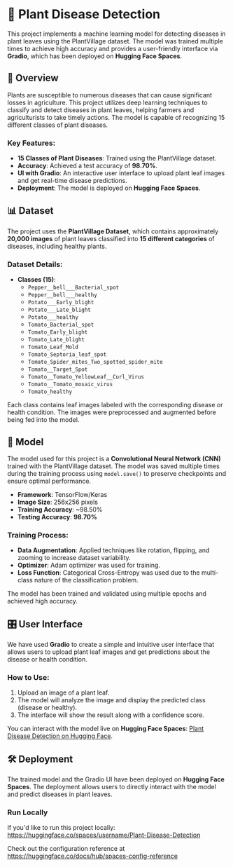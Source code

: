 # 🌿 Plant Disease Detection

This project implements a machine learning model for detecting diseases in plant leaves using the PlantVillage dataset. The model was trained multiple times to achieve high accuracy and provides a user-friendly interface via **Gradio**, which has been deployed on **Hugging Face Spaces**.

## 🚀 Overview

Plants are susceptible to numerous diseases that can cause significant losses in agriculture. This project utilizes deep learning techniques to classify and detect diseases in plant leaves, helping farmers and agriculturists to take timely actions. The model is capable of recognizing 15 different classes of plant diseases.

### Key Features:
- **15 Classes of Plant Diseases**: Trained using the PlantVillage dataset.
- **Accuracy**: Achieved a test accuracy of **98.70%**.
- **UI with Gradio**: An interactive user interface to upload plant leaf images and get real-time disease predictions.
- **Deployment**: The model is deployed on **Hugging Face Spaces**.

## 📊 Dataset

The project uses the **PlantVillage Dataset**, which contains approximately **20,000 images** of plant leaves classified into **15 different categories** of diseases, including healthy plants.

### Dataset Details:
- **Classes (15)**:
  - `Pepper__bell___Bacterial_spot`
  - `Pepper__bell___healthy`
  - `Potato___Early_blight`
  - `Potato___Late_blight`
  - `Potato___healthy`
  - `Tomato_Bacterial_spot`
  - `Tomato_Early_blight`
  - `Tomato_Late_blight`
  - `Tomato_Leaf_Mold`
  - `Tomato_Septoria_leaf_spot`
  - `Tomato_Spider_mites_Two_spotted_spider_mite`
  - `Tomato__Target_Spot`
  - `Tomato__Tomato_YellowLeaf__Curl_Virus`
  - `Tomato__Tomato_mosaic_virus`
  - `Tomato_healthy`

Each class contains leaf images labeled with the corresponding disease or health condition. The images were preprocessed and augmented before being fed into the model.

## 🧠 Model

The model used for this project is a **Convolutional Neural Network (CNN)** trained with the PlantVillage dataset. The model was saved multiple times during the training process using `model.save()` to preserve checkpoints and ensure optimal performance.

- **Framework**: TensorFlow/Keras
- **Image Size**: 256x256 pixels
- **Training Accuracy**: ~98.50%
- **Testing Accuracy**: **98.70%**

### Training Process:

- **Data Augmentation**: Applied techniques like rotation, flipping, and zooming to increase dataset variability.
- **Optimizer**: Adam optimizer was used for training.
- **Loss Function**: Categorical Cross-Entropy was used due to the multi-class nature of the classification problem.

The model has been trained and validated using multiple epochs and achieved high accuracy.

## 🎛️ User Interface

We have used **Gradio** to create a simple and intuitive user interface that allows users to upload plant leaf images and get predictions about the disease or health condition.

### How to Use:
1. Upload an image of a plant leaf.
2. The model will analyze the image and display the predicted class (disease or healthy).
3. The interface will show the result along with a confidence score.

You can interact with the model live on **Hugging Face Spaces**: [Plant Disease Detection on Hugging Face](#).

## 🛠️ Deployment

The trained model and the Gradio UI have been deployed on **Hugging Face Spaces**. The deployment allows users to directly interact with the model and predict diseases in plant leaves.

### Run Locally

If you'd like to run this project locally:
https://huggingface.co/spaces/username/Plant-Disease-Detection


Check out the configuration reference at https://huggingface.co/docs/hub/spaces-config-reference
